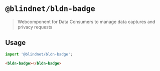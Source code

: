 # `@blindnet/bldn-badge`

> Webcomponent for Data Consumers to manage data captures and privacy requests

## Usage

```js
import '@blindnet/bldn-badge';
```

```html
<bldn-badge></bldn-badge>
```
